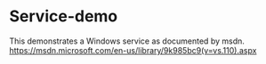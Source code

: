 # Service-demo
This demonstrates a Windows service as documented by msdn.
https://msdn.microsoft.com/en-us/library/9k985bc9(v=vs.110).aspx
